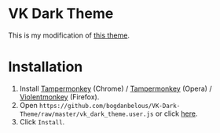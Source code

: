 # VK Dark Theme

This is my modification of [this theme](https://userstyles.org/styles/127431/newvk-dark-theme).

# Installation
1. Install [Tampermonkey](https://chrome.google.com/webstore/detail/tampermonkey/dhdgffkkebhmkfjojejmpbldmpobfkfo) (Chrome) / [Tampermonkey](https://addons.opera.com/en/extensions/details/tampermonkey-beta/) (Opera) / [Violentmonkey](https://addons.mozilla.org/en-US/firefox/addon/violentmonkey/) (Firefox).
2. Open `https://github.com/bogdanbelous/VK-Dark-Theme/raw/master/vk_dark_theme.user.js` or click [here](https://github.com/bogdanbelous/VK-Dark-Theme/raw/master/vk_dark_theme.user.js).
3. Click `Install`.
